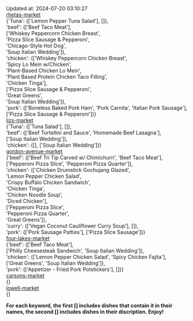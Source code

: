 Updated at: 2024-07-20 03:10:27  
[rhetas-market](https://wisc-housingdining.nutrislice.com/menu/rhetas-market/lunch/2024-07-20)  
{'Tuna': (['Lemon Pepper Tuna Salad'], []),  
 'beef': (['Beef Taco Meat'],  
          ['Whiskey Peppercorn Chicken Breast',  
           'Pizza Slice Sausage & Pepperoni',  
           'Chicago-Style Hot Dog',  
           'Soup Italian Wedding']),  
 'chicken': (['Whiskey Peppercorn Chicken Breast',  
              'Spicy Lo Mein w/Chicken',  
              'Plant-Based Chicken Lo Mein',  
              'Plant Based Protein Chicken Taco Filling',  
              'Chicken Tinga'],  
             ['Pizza Slice Sausage & Pepperoni',  
              'Great Greens',  
              'Soup Italian Wedding']),  
 'pork': (['Boneless Baked Pork Ham', 'Pork Carnita', 'Italian Pork Sausage'],  
          ['Pizza Slice Sausage & Pepperoni'])}  
[lizs-market](https://wisc-housingdining.nutrislice.com/menu/lizs-market/lunch/2024-07-20)  
{'Tuna': (['Tuna Salad'], []),  
 'beef': (['Beef Tortellini and Sauce', 'Homemade Beef Lasagna'],  
          ['Soup Italian Wedding']),  
 'chicken': ([], ['Soup Italian Wedding'])}  
[gordon-avenue-market](https://wisc-housingdining.nutrislice.com/menu/gordon-avenue-market/lunch/2024-07-20)  
{'beef': (['Beef Tri Tip Carved w/ Chimichurri', 'Beef Taco Meat'],  
          ['Pepperoni Pizza Slice', 'Pepperoni Pizza Quarter']),  
 'chicken': (['Chicken Drumstick Gochujang Glazed',  
              'Lemon Pepper Chicken Salad',  
              'Crispy Buffalo Chicken Sandwich',  
              'Chicken Tinga',  
              'Chicken Noodle Soup',  
              'Diced Chicken'],  
             ['Pepperoni Pizza Slice',  
              'Pepperoni Pizza Quarter',  
              'Great Greens']),  
 'curry': (['Vegan Coconut Cauliflower Curry Soup'], []),  
 'pork': (['Pork Sausage Patties'], ['Pizza Slice Sausage'])}  
[four-lakes-market](https://wisc-housingdining.nutrislice.com/menu/four-lakes-market/lunch/2024-07-20)  
{'beef': (['Beef Taco Meat'],  
          ['Philly Cheesesteak Sandwich', 'Soup Italian Wedding']),  
 'chicken': (['Lemon Pepper Chicken Salad', 'Spicy Chicken Fajita'],  
             ['Great Greens', 'Soup Italian Wedding']),  
 'pork': (['Appetizer -  Fried Pork Potstickers'], [])}  
[carsons-market](https://wisc-housingdining.nutrislice.com/menu/carsons-market/lunch/2024-07-20)  
{}  
[lowell-market](https://wisc-housingdining.nutrislice.com/menu/lowell-market/lunch/2024-07-20)  
{}  
  
**For each keyword, the first [] includes dishes that contain it in their names, the second [] includes dishes in their discription. Enjoy!**  
